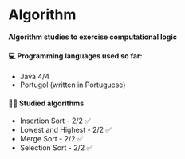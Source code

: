 # Algorithm

**Algorithm studies to exercise computational logic**



#### :computer: **Programming languages used so far:**

- Java 4/4 
- Portugol (written in Portuguese)



#### :man_technologist: **Studied algorithms**

- Insertion Sort - 2/2 :white_check_mark:
- Lowest and Highest - 2/2 :white_check_mark:
- Merge Sort - 2/2 :white_check_mark:
- Selection Sort - 2/2 :white_check_mark:

